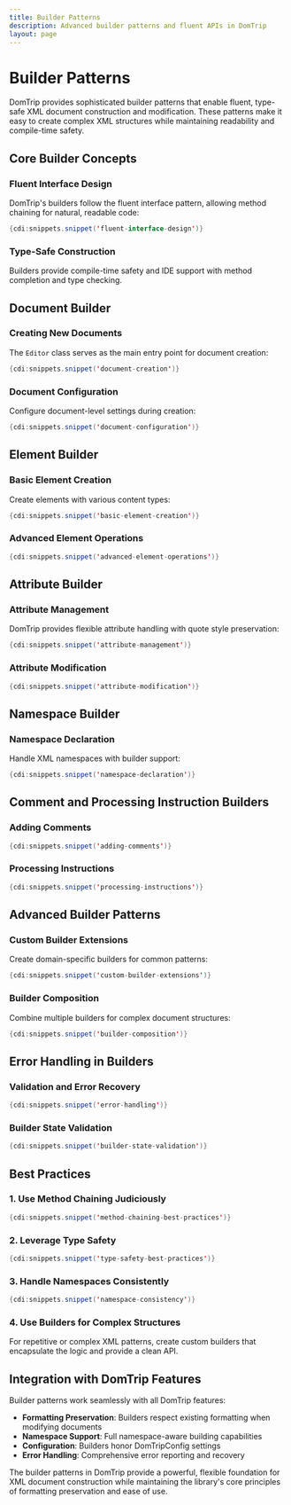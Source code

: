 ```yaml
---
title: Builder Patterns
description: Advanced builder patterns and fluent APIs in DomTrip
layout: page
---
```


# Builder Patterns

DomTrip provides sophisticated builder patterns that enable fluent, type-safe XML document construction and modification. These patterns make it easy to create complex XML structures while maintaining readability and compile-time safety.

## Core Builder Concepts

### Fluent Interface Design
DomTrip's builders follow the fluent interface pattern, allowing method chaining for natural, readable code:

```java
{cdi:snippets.snippet('fluent-interface-design')}
```

### Type-Safe Construction
Builders provide compile-time safety and IDE support with method completion and type checking.

## Document Builder

### Creating New Documents
The `Editor` class serves as the main entry point for document creation:

```java
{cdi:snippets.snippet('document-creation')}
```

### Document Configuration
Configure document-level settings during creation:

```java
{cdi:snippets.snippet('document-configuration')}
```

## Element Builder

### Basic Element Creation
Create elements with various content types:

```java
{cdi:snippets.snippet('basic-element-creation')}
```

### Advanced Element Operations

```java
{cdi:snippets.snippet('advanced-element-operations')}
```

## Attribute Builder

### Attribute Management
DomTrip provides flexible attribute handling with quote style preservation:

```java
{cdi:snippets.snippet('attribute-management')}
```

### Attribute Modification
```java
{cdi:snippets.snippet('attribute-modification')}
```

## Namespace Builder

### Namespace Declaration
Handle XML namespaces with builder support:

```java
{cdi:snippets.snippet('namespace-declaration')}
```

## Comment and Processing Instruction Builders

### Adding Comments
```java
{cdi:snippets.snippet('adding-comments')}
```

### Processing Instructions
```java
{cdi:snippets.snippet('processing-instructions')}
```

## Advanced Builder Patterns

### Custom Builder Extensions
Create domain-specific builders for common patterns:

```java
{cdi:snippets.snippet('custom-builder-extensions')}
```

### Builder Composition
Combine multiple builders for complex document structures:

```java
{cdi:snippets.snippet('builder-composition')}
```

## Error Handling in Builders

### Validation and Error Recovery
```java
{cdi:snippets.snippet('error-handling')}
```

### Builder State Validation
```java
{cdi:snippets.snippet('builder-state-validation')}
```

## Best Practices

### 1. **Use Method Chaining Judiciously**
```java
{cdi:snippets.snippet('method-chaining-best-practices')}
```

### 2. **Leverage Type Safety**
```java
{cdi:snippets.snippet('type-safety-best-practices')}
```

### 3. **Handle Namespaces Consistently**
```java
{cdi:snippets.snippet('namespace-consistency')}
```

### 4. **Use Builders for Complex Structures**
For repetitive or complex XML patterns, create custom builders that encapsulate the logic and provide a clean API.

## Integration with DomTrip Features

Builder patterns work seamlessly with all DomTrip features:

- **Formatting Preservation**: Builders respect existing formatting when modifying documents
- **Namespace Support**: Full namespace-aware building capabilities
- **Configuration**: Builders honor DomTripConfig settings
- **Error Handling**: Comprehensive error reporting and recovery

The builder patterns in DomTrip provide a powerful, flexible foundation for XML document construction while maintaining the library's core principles of formatting preservation and ease of use.
